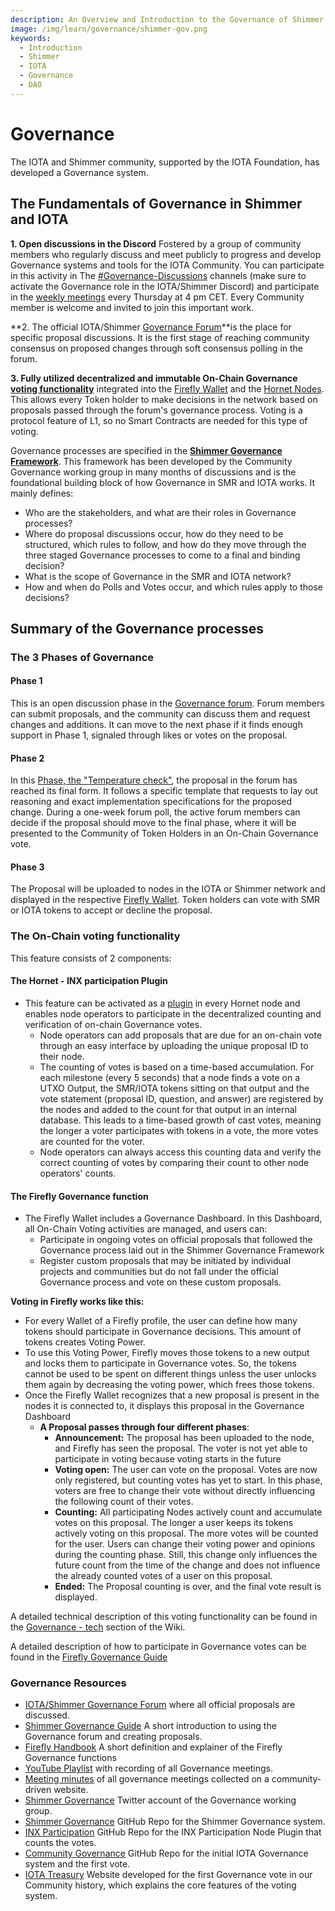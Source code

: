 ```yaml
---
description: An Overview and Introduction to the Governance of Shimmer and IOTA
image: /img/learn/governance/shimmer-gov.png
keywords:
  - Introduction
  - Shimmer
  - IOTA
  - Governance
  - DAO
---
```


# Governance

The IOTA and Shimmer community, supported by the IOTA Foundation, has developed a Governance system.

## The Fundamentals of Governance in Shimmer and IOTA

**1. Open discussions in the Discord** Fostered by a group of community members who regularly discuss and meet publicly to progress and develop Governance systems and tools for the IOTA Community. You can participate in this activity in The [#Governance-Discussions](https://discord.com/channels/397872799483428865/839927402242637834) channels (make sure to activate the Governance role in the IOTA/Shimmer Discord) and participate in the [weekly meetings](https://youtube.com/playlist?list=PL5joP0FyJQU4eKPWfQWradNVjMIPq86ID) every Thursday at 4 pm CET. Every Community member is welcome and invited to join this important work.

**2. The official IOTA/Shimmer [Governance Forum](https://govern.iota.org)**is the place for specific proposal discussions. It is the first stage of reaching community consensus on proposed changes through soft consensus polling in the forum.

**3. Fully utilized decentralized and immutable On-Chain Governance [voting functionality](./governance-tech.md)** integrated into the [Firefly Wallet](https://firefly.iota.org/) and the [Hornet Nodes](/hornet/2.0/welcome). This allows every Token holder to make decisions in the network based on proposals passed through the forum's governance process. Voting is a protocol feature of L1, so no Smart Contracts are needed for this type of voting.

Governance processes are specified in the **[Shimmer Governance Framework](./the-shimmer-governance-framework.md)**. This framework has been developed by the Community Governance working group in many months of discussions and is the foundational building block of how Governance in SMR and IOTA works.
It mainly defines:

- Who are the stakeholders, and what are their roles in Governance processes?
- Where do proposal discussions occur, how do they need to be structured, which rules to follow, and how do they move through the three staged Governance processes to come to a final and binding decision?
- What is the scope of Governance in the SMR and IOTA network?
- How and when do Polls and Votes occur, and which rules apply to those decisions?

## Summary of the Governance processes

### The 3 Phases of Governance

#### Phase 1

This is an open discussion phase in the [Governance forum](https://govern.iota.org/c/governance-proposals/shimmer-iota-phase-1-discussions/52). Forum members can submit proposals, and the community can discuss them and request changes and additions. It can move to the next phase if it finds enough support in Phase 1, signaled through likes or votes on the proposal.

#### Phase 2

In this [Phase, the "Temperature check"](https://govern.iota.org/c/governance-proposals/phase-2-temperature-check/53), the proposal in the forum has reached its final form. It follows a specific template that requests to lay out reasoning and exact implementation specifications for the proposed change. During a one-week forum poll, the active forum members can decide if the proposal should move to the final phase, where it will be presented to the Community of Token Holders in an On-Chain Governance vote.

#### Phase 3

The Proposal will be uploaded to nodes in the IOTA or Shimmer network and displayed in the respective [Firefly Wallet](https://firefly.iota.org). Token holders can vote with SMR or IOTA tokens to accept or decline the proposal.

### The On-Chain voting functionality

This feature consists of 2 components:

#### The Hornet - INX participation Plugin

- This feature can be activated as a [plugin](/hornet/2.0/inx-plugins/participation/welcome) in every Hornet node and enables node operators to participate in the decentralized counting and verification of on-chain Governance votes.
  - Node operators can add proposals that are due for an on-chain vote through an easy interface by uploading the unique proposal ID to their node.
  - The counting of votes is based on a time-based accumulation. For each milestone (every 5 seconds) that a node finds a vote on a UTXO Output, the SMR/IOTA tokens sitting on that output and the vote statement (proposal ID, question, and answer) are registered by the nodes and added to the count for that output in an internal database. This leads to a time-based growth of cast votes, meaning the longer a voter participates with tokens in a vote, the more votes are counted for the voter.
  - Node operators can always access this counting data and verify the correct counting of votes by comparing their count to other node operators' counts.

#### The Firefly Governance function

- The Firefly Wallet includes a Governance Dashboard. In this Dashboard, all On-Chain Voting activities are managed, and users can:
  - Participate in ongoing votes on official proposals that followed the Governance process laid out in the Shimmer Governance Framework
  - Register custom proposals that may be initiated by individual projects and communities but do not fall under the official Governance process and vote on these custom proposals.

**Voting in Firefly works like this:**

- For every Wallet of a Firefly profile, the user can define how many tokens should participate in Governance decisions. This amount of tokens creates Voting Power.
- To use this Voting Power, Firefly moves those tokens to a new output and locks them to participate in Governance votes. So, the tokens cannot be used to be spent on different things unless the user unlocks them again by decreasing the voting power, which frees those tokens.
- Once the Firefly Wallet recognizes that a new proposal is present in the nodes it is connected to, it displays this proposal in the Governance Dashboard
  - **A Proposal passes through four different phases**:
    - **Announcement:** The proposal has been uploaded to the node, and Firefly has seen the proposal. The voter is not yet able to participate in voting because voting starts in the future
    - **Voting open:** The user can vote on the proposal. Votes are now only registered, but counting votes has yet to start. In this phase, voters are free to change their vote without directly influencing the following count of their votes.
    - **Counting:** All participating Nodes actively count and accumulate votes on this proposal. The longer a user keeps its tokens actively voting on this proposal. The more votes will be counted for the user. Users can change their voting power and opinions during the counting phase. Still, this change only influences the future count from the time of the change and does not influence the already counted votes of a user on this proposal.
    - **Ended:** The Proposal counting is over, and the final vote result is displayed.

A detailed technical description of this voting functionality can be found in the [Governance - tech](./governance-tech.md) section of the Wiki.

A detailed description of how to participate in Governance votes can be found in the [Firefly Governance Guide](./firefly-governance-guide.md)

### Governance Resources

- [IOTA/Shimmer Governance Forum](https://govern.iota.org) where all official proposals are discussed.
- [Shimmer Governance Guide](https://govern.iota.org/t/read-first-shimmer-governance-guide/1406) A short introduction to using the Governance forum and creating proposals.
- [Firefly Handbook](https://iotaledger.GitHub.io/firefly/specifications/governance/) A short definition and explainer of the Firefly Governance functions
- [YouTube Playlist](https://youtube.com/playlist?list=PL5joP0FyJQU4eKPWfQWradNVjMIPq86ID) with recording of all Governance meetings.
- [Meeting minutes](https://www.tangletreasury.org/governance-and-treasury-minutes) of all governance meetings collected on a community-driven website.
- [Shimmer Governance](https://twitter.com/ShimmerGov) Twitter account of the Governance working group.
- [Shimmer Governance](https://GitHub.com/iota-community/Shimmer-Governance) GitHub Repo for the Shimmer Governance system.
- [INX Participation](https://GitHub.com/iotaledger/inx-participation) GitHub Repo for the INX Participation Node Plugin that counts the votes.
- [Community Governance](https://GitHub.com/iota-community/Community-Governance) GitHub Repo for the initial IOTA Governance system and the first vote.
- [IOTA Treasury](https://iotatreasury.org/) Website developed for the first Governance vote in our Community history, which explains the core features of the voting system.
